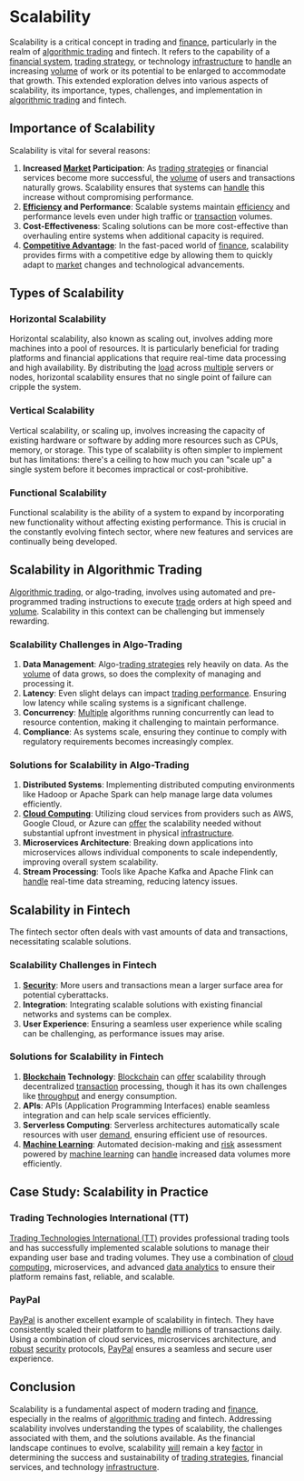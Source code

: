 # Scalability

Scalability is a critical concept in trading and [finance](../f/finance.md), particularly in the realm of [algorithmic trading](../a/accountability.md) and fintech. It refers to the capability of a [financial system](../f/financial_system.md), [trading strategy](../t/trading_strategy.md), or technology [infrastructure](../i/infrastructure.md) to [handle](../h/handle.md) an increasing [volume](../v/volume.md) of work or its potential to be enlarged to accommodate that growth. This extended exploration delves into various aspects of scalability, its importance, types, challenges, and implementation in [algorithmic trading](../a/accountability.md) and fintech.

## Importance of Scalability

Scalability is vital for several reasons:

1. **Increased [Market](../m/market.md) Participation**: As [trading strategies](../t/trading_strategies.md) or financial services become more successful, the [volume](../v/volume.md) of users and transactions naturally grows. Scalability ensures that systems can [handle](../h/handle.md) this increase without compromising performance.
2. **[Efficiency](../e/efficiency.md) and Performance**: Scalable systems maintain [efficiency](../e/efficiency.md) and performance levels even under high traffic or [transaction](../t/transaction.md) volumes.
3. **Cost-Effectiveness**: Scaling solutions can be more cost-effective than overhauling entire systems when additional capacity is required.
4. **[Competitive Advantage](../c/competitive_advantage.md)**: In the fast-paced world of [finance](../f/finance.md), scalability provides firms with a competitive edge by allowing them to quickly adapt to [market](../m/market.md) changes and technological advancements.

## Types of Scalability

### Horizontal Scalability

Horizontal scalability, also known as scaling out, involves adding more machines into a pool of resources. It is particularly beneficial for trading platforms and financial applications that require real-time data processing and high availability. By distributing the [load](../l/load.md) across [multiple](../m/multiple.md) servers or nodes, horizontal scalability ensures that no single point of failure can cripple the system.

### Vertical Scalability

Vertical scalability, or scaling up, involves increasing the capacity of existing hardware or software by adding more resources such as CPUs, memory, or storage. This type of scalability is often simpler to implement but has limitations: there's a ceiling to how much you can "scale up" a single system before it becomes impractical or cost-prohibitive.

### Functional Scalability

Functional scalability is the ability of a system to expand by incorporating new functionality without affecting existing performance. This is crucial in the constantly evolving fintech sector, where new features and services are continually being developed.

## Scalability in Algorithmic Trading

[Algorithmic trading](../a/accountability.md), or algo-trading, involves using automated and pre-programmed trading instructions to execute [trade](../t/trade.md) orders at high speed and [volume](../v/volume.md). Scalability in this context can be challenging but immensely rewarding.

### Scalability Challenges in Algo-Trading

1. **Data Management**: Algo-[trading strategies](../t/trading_strategies.md) rely heavily on data. As the [volume](../v/volume.md) of data grows, so does the complexity of managing and processing it.
2. **Latency**: Even slight delays can impact [trading performance](../t/trading_performance.md). Ensuring low latency while scaling systems is a significant challenge.
3. **Concurrency**: [Multiple](../m/multiple.md) algorithms running concurrently can lead to resource contention, making it challenging to maintain performance.
4. **Compliance**: As systems scale, ensuring they continue to comply with regulatory requirements becomes increasingly complex.

### Solutions for Scalability in Algo-Trading

1. **Distributed Systems**: Implementing distributed computing environments like Hadoop or Apache Spark can help manage large data volumes efficiently.
2. **[Cloud Computing](../c/cloud_computing_in_trading.md)**: Utilizing cloud services from providers such as AWS, Google Cloud, or Azure can [offer](../o/offer.md) the scalability needed without substantial upfront investment in physical [infrastructure](../i/infrastructure.md).
3. **Microservices Architecture**: Breaking down applications into microservices allows individual components to scale independently, improving overall system scalability.
4. **Stream Processing**: Tools like Apache Kafka and Apache Flink can [handle](../h/handle.md) real-time data streaming, reducing latency issues.

## Scalability in Fintech

The fintech sector often deals with vast amounts of data and transactions, necessitating scalable solutions.

### Scalability Challenges in Fintech

1. **[Security](../s/security.md)**: More users and transactions mean a larger surface area for potential cyberattacks.
2. **Integration**: Integrating scalable solutions with existing financial networks and systems can be complex.
3. **User Experience**: Ensuring a seamless user experience while scaling can be challenging, as performance issues may arise.

### Solutions for Scalability in Fintech

1. **[Blockchain](../b/blockchain_in_trading.md) Technology**: [Blockchain](../b/blockchain_in_trading.md) can [offer](../o/offer.md) scalability through decentralized [transaction](../t/transaction.md) processing, though it has its own challenges like [throughput](../t/throughput.md) and energy consumption.
2. **APIs**: APIs (Application Programming Interfaces) enable seamless integration and can help scale services efficiently.
3. **Serverless Computing**: Serverless architectures automatically scale resources with user [demand](../d/demand.md), ensuring efficient use of resources.
4. **[Machine Learning](../m/machine_learning.md)**: Automated decision-making and [risk](../r/risk.md) assessment powered by [machine learning](../m/machine_learning.md) can [handle](../h/handle.md) increased data volumes more efficiently.

## Case Study: Scalability in Practice

### Trading Technologies International (TT)

[Trading Technologies International (TT)](https://www.tradingtechnologies.com) provides professional trading tools and has successfully implemented scalable solutions to manage their expanding user base and trading volumes. They use a combination of [cloud computing](../c/cloud_computing_in_trading.md), microservices, and advanced [data analytics](../d/data_analytics.md) to ensure their platform remains fast, reliable, and scalable.

### PayPal

[PayPal](https://www.paypal.com) is another excellent example of scalability in fintech. They have consistently scaled their platform to [handle](../h/handle.md) millions of transactions daily. Using a combination of cloud services, microservices architecture, and [robust](../r/robust.md) [security](../s/security.md) protocols, [PayPal](../p/paypal.md) ensures a seamless and secure user experience.

## Conclusion

Scalability is a fundamental aspect of modern trading and [finance](../f/finance.md), especially in the realms of [algorithmic trading](../a/accountability.md) and fintech. Addressing scalability involves understanding the types of scalability, the challenges associated with them, and the solutions available. As the financial landscape continues to evolve, scalability [will](../w/will.md) remain a key [factor](../f/factor.md) in determining the success and sustainability of [trading strategies](../t/trading_strategies.md), financial services, and technology [infrastructure](../i/infrastructure.md).